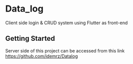 # Data_log

Client side login & CRUD system using Flutter as front-end

## Getting Started

Server side of this project can be accessed from this link https://github.com/idemrz/Datalog
